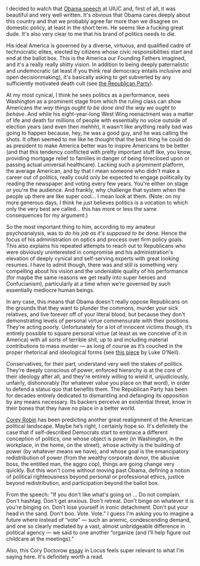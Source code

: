 I decided to watch that <a href="https://www.vox.com/policy-and-politics/2018/9/7/17832024/obama-speech-trump-illinois-transcript">Obama speech</a> at UIUC and, first of all, it was beautiful and very well written. It's obvious that Obama cares deeply about this country and that we probably agree far more than we disagree on domestic policy, at least in the short term. He seems like a fucking great dude. It's also very clear to me that his brand of politics needs to die. 

His ideal America is governed by a diverse, virtuous, and qualified cadre of technocratic elites, elected by citizens whose civic responsibilities start and end at the ballot box. This is the America our Founding Fathers imagined, and it's a really really shitty vision. In addition to being deeply paternalistic and undemocratic (at least if you think real democracy entails inclusive and open decisionmaking), it's basically asking to get subverted by any sufficiently motivated death cult (see <a href="https://en.wikipedia.org/wiki/Republican_Party_(United_States)">the Republican Party</a>).

At my most cynical, I think he sees politics as a performance, sees Washington as a prominent stage from which the ruling class can show Americans *the way things ought to be done and the way we ought to behave*. And while his eight-year-long West Wing reenactment was a matter of life and death for millions of people with essentially no voice outside of election years (and even then mehhh), it wasn't like anything really bad was going to happen because, hey, he was a good guy, and he was calling the shots. It often seemed to me like he thought that the best thing he could do as president to make America better was to inspire Americans to be better (and that this tendency conflicted with pretty important stuff like, you know, providing mortgage relief to families in danger of being foreclosed upon or passing actual universal healthcare). Lacking such a prominent platform, the average American, and by that I mean someone who didn't make a career out of politics, really could only be expected to engage politically by reading the newspaper and voting every few years. You're either on stage or you're the audience. And frankly, why challenge that system when the people up there are like super cool... I mean look at them. (Note: on my more generous days, I think he just believes politics is a vocation to which only the very best are called... this has more or less the same consequences for my argument.)

So the most important thing to him, according to my amateur psychoanalysis, was *to do his job as it's supposed to be done*. Hence the focus of his administration on optics and process over firm policy goals. This also explains his repeated attempts to reach out to Republicans who were obviously uninterested in compromise and his administration's elevation of deeply cynical and self-serving experts with great looking resumes. I have to admit though, there was and still is something very compelling about his vision and the undeniable quality of his performance (for maybe the same reasons we get really into super heroes and Confucianism), particularly at a time when we’re governed by such essentially mediocre human beings.

In any case, this means that Obama doesn't really oppose Republicans on the grounds that they want to plunder the commons, murder your sick relatives, and live forever off of your literal blood, but because they don't demonstrating levels of personal virtue commensurate with their positions. They're acting poorly. Unfortunately for a lot of innocent victims though, it’s entirely possible to square personal virtue (at least as we conceive of it in America) with all sorts of terrible shit, up to and including material contributions to mass murder — as long of course as it’s couched in the proper rhetorical and ideological forms (see <a href="https://lukeoneil.substack.com/p/god-will-punish-them">this piece</a> by Luke O'Neil).

Conservatives, for their part, understand very well the stakes of politics. They’re deeply conscious of power, enforced hierarchy is at the core of their ideology after all, and they're entirely willing to wield it, unjudiciously, unfairly, dishonorably (for whatever value you place on that word), in order to defend a status quo that benefits them. The Republican Party has been for decades entirely dedicated to dismantling and defanging its opposition by any means necessary. Its backers perceive an existential threat, know in their bones that they have no place in a better world.

<a href="http://coreyrobin.com/">Corey Robin</a> has been predicting another great realignment of the American political landscape. Maybe he’s right, I certainly hope so. It's definitely the case that if self-described Democrats start to embrace a different conception of politics, one whose object is power (in Washington, in the workplace, in the home, on the street), whose activity is the building of power (by whatever means we have), and whose goal is the emancipatory redistribution of power (from the wealthy corporate donor, the abusive boss, the entitled man, the aggro cop), things are going change very quickly. But this won't come without moving past Obama, defining a notion of political righteousness beyond personal or professional ethics, justice beyond redistribution, and participation beyond the ballot box.

From the speech: "If you don't like what's going on ... Do not complain. Don't hashtag. Don't get anxious. Don't retreat. Don't binge on whatever it is you're binging on. Don't lose yourself in ironic detachment. Don't put your head in the sand. Don't boo. Vote. Vote." I guess I'm asking you to imagine a future where instead of “vote” — such an anemic, condescending demand, and one so clearly mediated by a vast, almost unbridgeable difference in political agency — we said to one another “organize (and I’ll help figure out childcare at the meetings).”

Also, this Cory Doctorow <a href="https://locusmag.com/2018/09/cory-doctorow-big-tech-we-can-do-better-than-constitutional-monarchies/
">essay</a> in Locus feels super relevant to what I'm saying here. It's definitely worth a read.